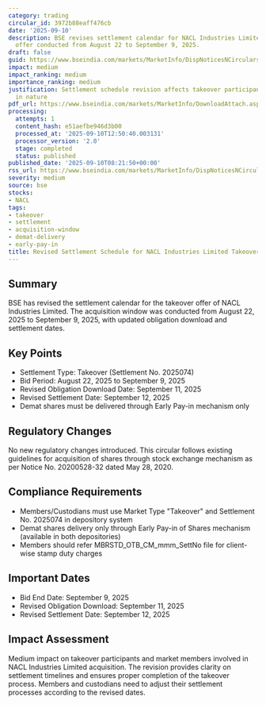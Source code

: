 ```yaml
---
category: trading
circular_id: 3972b88eaff476cb
date: '2025-09-10'
description: BSE revises settlement calendar for NACL Industries Limited takeover
  offer conducted from August 22 to September 9, 2025.
draft: false
guid: https://www.bseindia.com/markets/MarketInfo/DispNoticesNCirculars.aspx?Noticeid={59BA45E4-16E7-4DA9-898F-981BF8128343}&noticeno=20250910-8&dt=09/10/2025&icount=8&totcount=46&flag=0
impact: medium
impact_ranking: medium
importance_ranking: medium
justification: Settlement schedule revision affects takeover participants but is procedural
  in nature
pdf_url: https://www.bseindia.com/markets/MarketInfo/DownloadAttach.aspx?id=20250910-8&attachedId=
processing:
  attempts: 1
  content_hash: e51aefbe946d3b00
  processed_at: '2025-09-10T12:50:40.003131'
  processor_version: '2.0'
  stage: completed
  status: published
published_date: '2025-09-10T08:21:50+00:00'
rss_url: https://www.bseindia.com/markets/MarketInfo/DispNoticesNCirculars.aspx?Noticeid={59BA45E4-16E7-4DA9-898F-981BF8128343}&noticeno=20250910-8&dt=09/10/2025&icount=8&totcount=46&flag=0
severity: medium
source: bse
stocks:
- NACL
tags:
- takeover
- settlement
- acquisition-window
- demat-delivery
- early-pay-in
title: Revised Settlement Schedule for NACL Industries Limited Takeover Offer
---
```


## Summary

BSE has revised the settlement calendar for the takeover offer of NACL Industries Limited. The acquisition window was conducted from August 22, 2025 to September 9, 2025, with updated obligation download and settlement dates.

## Key Points

- Settlement Type: Takeover (Settlement No. 2025074)
- Bid Period: August 22, 2025 to September 9, 2025
- Revised Obligation Download Date: September 11, 2025
- Revised Settlement Date: September 12, 2025
- Demat shares must be delivered through Early Pay-in mechanism only

## Regulatory Changes

No new regulatory changes introduced. This circular follows existing guidelines for acquisition of shares through stock exchange mechanism as per Notice No. 20200528-32 dated May 28, 2020.

## Compliance Requirements

- Members/Custodians must use Market Type "Takeover" and Settlement No. 2025074 in depository system
- Demat shares delivery only through Early Pay-in of Shares mechanism (available in both depositories)
- Members should refer MBRSTD_OTB_CM_mmm_SettNo file for client-wise stamp duty charges

## Important Dates

- Bid End Date: September 9, 2025
- Revised Obligation Download: September 11, 2025
- Revised Settlement Date: September 12, 2025

## Impact Assessment

Medium impact on takeover participants and market members involved in NACL Industries Limited acquisition. The revision provides clarity on settlement timelines and ensures proper completion of the takeover process. Members and custodians need to adjust their settlement processes according to the revised dates.